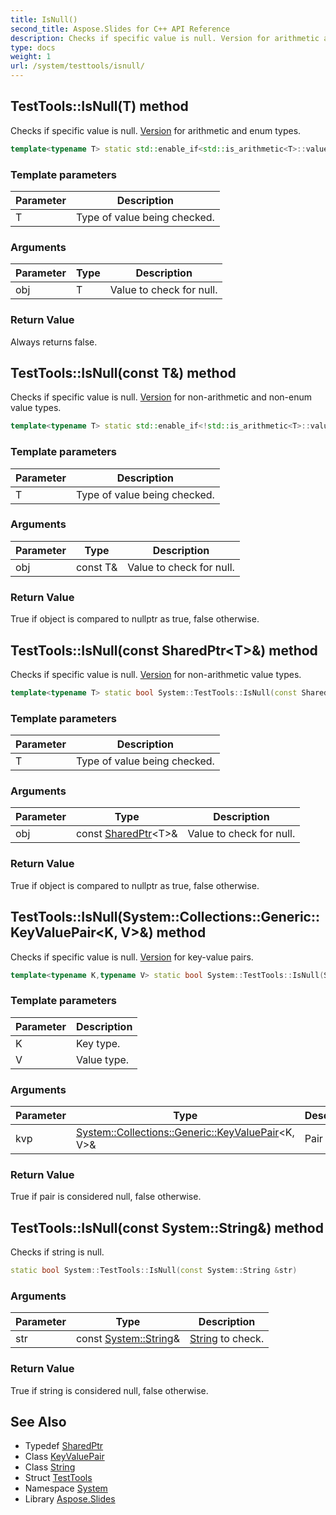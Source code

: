 ```yaml
---
title: IsNull()
second_title: Aspose.Slides for C++ API Reference
description: Checks if specific value is null. Version for arithmetic and enum types.
type: docs
weight: 1
url: /system/testtools/isnull/
---
```

## TestTools::IsNull(T) method


Checks if specific value is null. [Version](../../version/) for arithmetic and enum types.

```cpp
template<typename T> static std::enable_if<std::is_arithmetic<T>::value||std::is_enum<T>::value, bool>::type System::TestTools::IsNull(T obj)
```


### Template parameters

| Parameter | Description |
| --- | --- |
| T | Type of value being checked. |

### Arguments

| Parameter | Type | Description |
| --- | --- | --- |
| obj | T | Value to check for null. |

### Return Value

Always returns false.

## TestTools::IsNull(const T\&) method


Checks if specific value is null. [Version](../../version/) for non-arithmetic and non-enum value types.

```cpp
template<typename T> static std::enable_if<!std::is_arithmetic<T>::value &&!std::is_enum<T>::value, bool>::type System::TestTools::IsNull(const T &obj)
```


### Template parameters

| Parameter | Description |
| --- | --- |
| T | Type of value being checked. |

### Arguments

| Parameter | Type | Description |
| --- | --- | --- |
| obj | const T\& | Value to check for null. |

### Return Value

True if object is compared to nullptr as true, false otherwise.

## TestTools::IsNull(const SharedPtr\<T\>\&) method


Checks if specific value is null. [Version](../../version/) for non-arithmetic value types.

```cpp
template<typename T> static bool System::TestTools::IsNull(const SharedPtr<T> &obj)
```


### Template parameters

| Parameter | Description |
| --- | --- |
| T | Type of value being checked. |

### Arguments

| Parameter | Type | Description |
| --- | --- | --- |
| obj | const [SharedPtr](../../sharedptr/)\<T\>\& | Value to check for null. |

### Return Value

True if object is compared to nullptr as true, false otherwise.

## TestTools::IsNull(System::Collections::Generic::KeyValuePair\<K, V\>\&) method


Checks if specific value is null. [Version](../../version/) for key-value pairs.

```cpp
template<typename K,typename V> static bool System::TestTools::IsNull(System::Collections::Generic::KeyValuePair<K, V> &kvp)
```


### Template parameters

| Parameter | Description |
| --- | --- |
| K | Key type. |
| V | Value type. |

### Arguments

| Parameter | Type | Description |
| --- | --- | --- |
| kvp | [System::Collections::Generic::KeyValuePair](../../../system.collections.generic/keyvaluepair/)\<K, V\>\& | Pair object. |

### Return Value

True if pair is considered null, false otherwise.

## TestTools::IsNull(const System::String\&) method


Checks if string is null.

```cpp
static bool System::TestTools::IsNull(const System::String &str)
```


### Arguments

| Parameter | Type | Description |
| --- | --- | --- |
| str | const [System::String](../../string/)\& | [String](../../string/) to check. |

### Return Value

True if string is considered null, false otherwise.

## See Also

* Typedef [SharedPtr](../../sharedptr/)
* Class [KeyValuePair](../../../system.collections.generic/keyvaluepair/)
* Class [String](../../string/)
* Struct [TestTools](../)
* Namespace [System](../../)
* Library [Aspose.Slides](../../../)